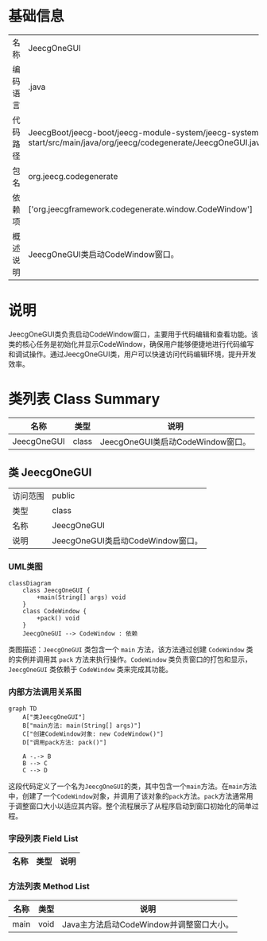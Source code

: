 # 基础信息

|      |      |
|------|------|
| 名称 | JeecgOneGUI |
| 编码语言 | .java |
| 代码路径 | JeecgBoot/jeecg-boot/jeecg-module-system/jeecg-system-start/src/main/java/org/jeecg/codegenerate/JeecgOneGUI.java |
| 包名 | org.jeecg.codegenerate |
| 依赖项 | ['org.jeecgframework.codegenerate.window.CodeWindow'] |
| 概述说明 | JeecgOneGUI类启动CodeWindow窗口。 |

# 说明

JeecgOneGUI类负责启动CodeWindow窗口，主要用于代码编辑和查看功能。该类的核心任务是初始化并显示CodeWindow，确保用户能够便捷地进行代码编写和调试操作。通过JeecgOneGUI类，用户可以快速访问代码编辑环境，提升开发效率。

# 类列表 Class Summary

| 名称   | 类型  | 说明 |
|-------|------|-------------|
| JeecgOneGUI | class | JeecgOneGUI类启动CodeWindow窗口。 |



## 类 JeecgOneGUI

|      |      |
|------|------|
| 访问范围 | public |
| 类型 | class |
| 名称 | JeecgOneGUI |
| 说明 | JeecgOneGUI类启动CodeWindow窗口。 |


### UML类图

```mermaid
classDiagram
    class JeecgOneGUI {
        +main(String[] args) void
    }
    class CodeWindow {
        +pack() void
    }
    JeecgOneGUI --> CodeWindow : 依赖
```

类图描述：`JeecgOneGUI` 类包含一个 `main` 方法，该方法通过创建 `CodeWindow` 类的实例并调用其 `pack` 方法来执行操作。`CodeWindow` 类负责窗口的打包和显示，`JeecgOneGUI` 类依赖于 `CodeWindow` 类来完成其功能。


### 内部方法调用关系图

```mermaid
graph TD
    A["类JeecgOneGUI"]
    B["main方法: main(String[] args)"]
    C["创建CodeWindow对象: new CodeWindow()"]
    D["调用pack方法: pack()"]

    A -.-> B
    B --> C
    C --> D
```

这段代码定义了一个名为`JeecgOneGUI`的类，其中包含一个`main`方法。在`main`方法中，创建了一个`CodeWindow`对象，并调用了该对象的`pack`方法。`pack`方法通常用于调整窗口大小以适应其内容。整个流程展示了从程序启动到窗口初始化的简单过程。

### 字段列表 Field List

| 名称  | 类型  | 说明 |
|-------|-------|------|

### 方法列表 Method List

| 名称  | 类型  | 说明 |
|-------|-------|------|
| main | void | Java主方法启动CodeWindow并调整窗口大小。 |




